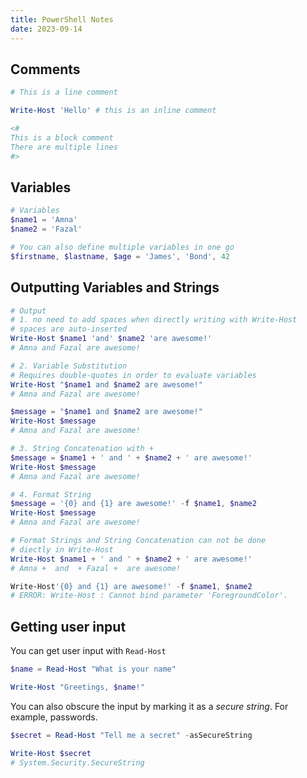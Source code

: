 ```yaml
---
title: PowerShell Notes
date: 2023-09-14
---
```


## Comments

```ps1
# This is a line comment

Write-Host 'Hello' # this is an inline comment

<# 
This is a block comment
There are multiple lines
#>
```

## Variables 

```ps1
# Variables
$name1 = 'Amna'
$name2 = 'Fazal'

# You can also define multiple variables in one go
$firstname, $lastname, $age = 'James', 'Bond', 42
```

## Outputting Variables and Strings

```ps1
# Output
# 1. no need to add spaces when directly writing with Write-Host
# spaces are auto-inserted
Write-Host $name1 'and' $name2 'are awesome!'
# Amna and Fazal are awesome!

# 2. Variable Substitution
# Requires double-quotes in order to evaluate variables
Write-Host "$name1 and $name2 are awesome!"
# Amna and Fazal are awesome!

$message = "$name1 and $name2 are awesome!"
Write-Host $message
# Amna and Fazal are awesome!

# 3. String Concatenation with +
$message = $name1 + ' and ' + $name2 + ' are awesome!'
Write-Host $message
# Amna and Fazal are awesome!

# 4. Format String
$message = '{0} and {1} are awesome!' -f $name1, $name2
Write-Host $message
# Amna and Fazal are awesome!

# Format Strings and String Concatenation can not be done
# diectly in Write-Host
Write-Host $name1 + ' and ' + $name2 + ' are awesome!'
# Amna +  and  + Fazal +  are awesome!

Write-Host'{0} and {1} are awesome!' -f $name1, $name2
# ERROR: Write-Host : Cannot bind parameter 'ForegroundColor'. 
```

## Getting user input
You can get user input with `Read-Host`

```ps1
$name = Read-Host "What is your name"

Write-Host "Greetings, $name!"
```

You can also obscure the input by marking it as a _secure string_. For example, passwords.

```ps1
$secret = Read-Host "Tell me a secret" -asSecureString

Write-Host $secret
# System.Security.SecureString
```